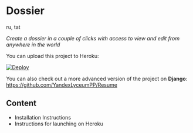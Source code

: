 # Dossier

ru, tat

_Create a dossier in a couple of clicks with access to view and edit
from anywhere in the world_

You can upload this project to Heroku:

[![Deploy](https://www.herokucdn.com/deploy/button.png)](https://heroku.com/deploy)

You can also check out a more advanced version of the project on **Django**:
https://github.com/YandexLyceumPP/Resume

## Content
* Installation Instructions
* Instructions for launching on Heroku
